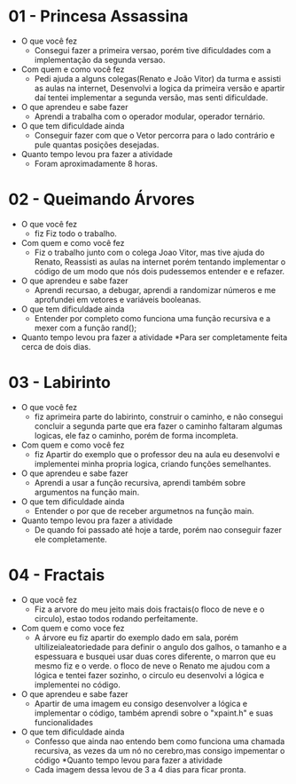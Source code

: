 # 01 - Princesa Assassina

* O que você fez
  * Consegui fazer a primeira versao, porém tive dificuldades com a implementação da segunda versao.
* Com quem e como você fez
  * Pedi ajuda a alguns colegas(Renato e João Vitor) da turma e assisti as aulas na internet, Desenvolvi a logica da primeira versão e apartir daí tentei implementar a segunda versão, mas senti dificuldade.
* O que aprendeu e sabe fazer
  * Aprendi a trabalha com o operador modular, operador ternário.
* O que tem dificuldade ainda
  * Conseguir fazer com que o Vetor percorra para o lado contrário e pule quantas posições desejadas.
* Quanto tempo levou pra fazer a atividade
  * Foram aproximadamente 8 horas.

# 02 - Queimando Árvores

* O que você fez
  * fiz Fiz todo o trabalho.
* Com quem e como você fez
  * Fiz o trabalho junto com o colega Joao Vitor, mas tive ajuda do Renato, Reassisti as aulas na internet porém tentando implementar o código de um modo que nós dois pudessemos entender e e refazer. 
* O que aprendeu e sabe fazer
  * Aprendi recursao, a debugar, aprendi a randomizar números e me aprofundei em vetores e variáveis booleanas.
* O que tem dificuldade ainda
  * Entender por completo como funciona uma função recursiva e a mexer com a função rand();
* Quanto tempo levou pra fazer a atividade
  *Para ser completamente feita cerca de dois dias.
# 03 - Labirinto

* O que você fez
  * fiz aprimeira parte do labirinto, construir o caminho, e não consegui concluir a segunda parte que era fazer o caminho faltaram algumas logicas, ele faz o caminho, porém de forma incompleta.
* Com quem e como você fez
  * fiz Apartir do exemplo que o professor deu na aula eu desenvolvi e implementei minha propria logica, criando funções semelhantes.
* O que aprendeu e sabe fazer
  * Aprendi a usar a função recursiva, aprendi também sobre argumentos na função main.
* O que tem dificuldade ainda
  * Entender o por que de receber argumetnos na função main.
* Quanto tempo levou pra fazer a atividade
  * De quando foi passado até hoje a tarde, porém nao conseguir fazer ele completamente.
# 04 - Fractais

* O que você fez
  * Fiz a arvore do meu jeito mais dois fractais(o floco de neve e o circulo), estao todos rodando perfeitamente.
* Com quem e como voce fez
  * A árvore eu fiz apartir do exemplo dado em sala, porém ultilizeialeatoriedade para definir o angulo dos galhos, o tamanho e a espessuara e busquei usar duas cores diferente, o marron que eu mesmo fiz e o verde. o floco de neve o Renato me ajudou com a lógica e tentei fazer sozinho, o circulo eu desenvolvi a lógica e implementei no código.
* O que aprendeu e sabe fazer
  * Apartir de uma imagem eu consigo desenvolver a lógica e implementar o código, também aprendi sobre o "xpaint.h" e suas 
funcionalidades
* O que tem dificuldade ainda
  * Confesso que ainda nao entendo bem como funciona uma chamada recursiva, as vezes da um nó no cerebro,mas consigo impementar o código
*Quanto tempo levou para fazer a atividade
  * Cada imagem dessa levou de 3 a 4 dias para ficar pronta.
